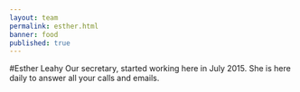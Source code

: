 ```yaml
---
layout: team
permalink: esther.html
banner: food
published: true
---
```


#Esther Leahy
Our secretary, started working here in July 2015. She is here daily to answer all your calls and emails.

